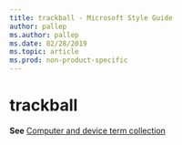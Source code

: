 ```yaml
---
title: trackball - Microsoft Style Guide
author: pallep
ms.author: pallep
ms.date: 02/28/2019
ms.topic: article
ms.prod: non-product-specific
---
```


# trackball

**See** [Computer and device term collection](~/a-z-word-list-term-collections/term-collections/computer-device-terms.md)
